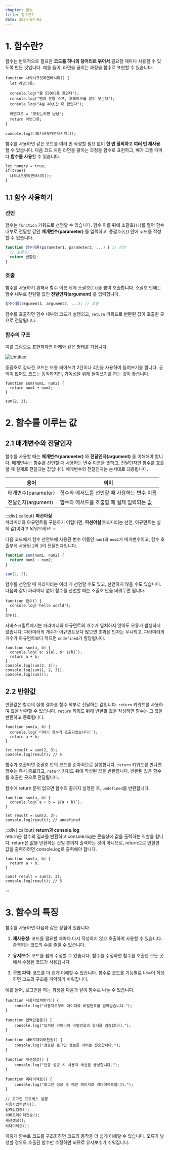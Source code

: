 ```yaml
---
chapter: 함수
title: 함수란?
date: 2024-04-03
---
```


# 1. 함수란?

함수는 반복적으로 필요한 **코드를 하나의 덩어리로 묶어서** 필요할 때마다 사용할 수 있도록 만든 것입니다.
예를 들어, 라면을 끓이는 과정을 함수로 표현할 수 있습니다.

```javascript-exec
function 나의시크릿라면레시피() {
  let 라면그릇;

  console.log("물 550ml를 끓인다");
  console.log("면과 분말 스프, 후레이크를 같이 넣는다");
  console.log("4분 40초간 더 끓인다");

  라면그릇 = "맛있는라면 냠냠";
  return 라면그릇;
}

console.log(나의시크릿라면레시피());
```

함수를 사용하면 같은 코드를 여러 번 작성할 필요 없이 **한 번 정의하고 여러 번 재사용** 할 수 있습니다. 다음 코드 처럼 라면을 끓이는 과정을 함수로 표현하고, 배가 고플 때마다 **함수를 사용**할 수 있습니다.

```javascript-exec
let hungry = true;
if(true){
  나의시크릿라면레시피();
}
```

## 1.1 함수 사용하기

### 선언

함수는 `function` 키워드로 선언할 수 있습니다. 함수 이름 뒤에 소괄호(`()`)를 열어 함수 내부로 전달할 값인 **매개변수(parameter)** 를 입력하고, 중괄호(`{}`) 안에 코드를 작성할 수 있습니다.

```javascript
function 함수이름(parameter1, parameter2, ...) { // 선언
  // 실행코드...
  return 반환값;
}

```

### 호출

함수를 사용하기 위해서 함수 이름 뒤에 소괄호(`()`)를 붙여 호출합니다. 소괄호 안에는 함수 내부로 전달할 값인 **전달인자(argument)** 를 입력합니다.

```javascript
함수이름(argument1, argument2, ...); // 호출
```

함수를 호출하면 함수 내부의 코드가 실행되고, `return` 키워드로 반환된 값이 호출한 곳으로 전달됩니다.

### 함수의 구조

이를 그림으로 표현하자면 아래와 같은 형태를 가집니다.

![Untitled](/images/essentials-javascript/chapter07/01-2.png)

중괄호로 감싸진 코드는 보통 띄어쓰기 2칸이나 4칸을 사용하여 들여쓰기를 합니다. 공백이 없어도 코드는 동작하지만, 가독성을 위해 들여쓰기를 하는 것이 좋습니다.

```javascript-exec
function sum(num1, num2) {
  return num1 + num2;
}

sum(2, 3);
```

# 2. 함수를 이루는 값

## 2.1 매개변수와 전달인자

함수를 사용할 때는 **매개변수(parameter)** 와 **전달인자(argument)** 를 이해해야 합니다. 매개변수는 함수를 선언할 때 사용하는 변수 이름을 뜻하고, 전달인자인 함수를 호출할 때 실제로 전달되는 값입니다. 매개변수와 전달인자는 순서대로 대응됩니다.

| 용어                | 의미                                         |
| ------------------- | -------------------------------------------- |
| 매개변수(parameter) | 함수와 메서드를 선언할 때 사용하는 변수 이름 |
| 전달인자(argument)  | 함수와 메서드를 호출할 때 실제 입력되는 값   |

:::div{.callout}
**파선아실**  
파라미터와 아규먼트를 구분하기 어렵다면, **파선아실**(파라미터는 선언, 아규먼트는 실제 값)이라고 외워보세요!
:::

다음 코드에서 함수 선언부에 사용된 변수 이름인 `num1`과 `num2`가 매개변수이고, 함수 호출부에 사용된 `2`와 `3`이 전달인자입니다.

```js
function sum(num1, num2) {
  return num1 + num2;
}

sum(2, 3);
```

함수를 선언할 때 파라미터는 여러 개 선언할 수도 있고, 선언하지 않을 수도 있습니다. 다음과 같이 파라미터 없이 함수를 선언할 때는 소괄호 안을 비워두면 됩니다.

```javascript-exec
function 함수() {
  console.log('hello world');
}
함수();
```

자바스크립트에서는 파라미터와 아규먼트의 개수가 일치하지 않아도 오류가 발생하지 않습니다. 파라미터의 개수가 아규먼트보다 많으면 초과된 인자는 무시되고, 파라미터의 개수가 아규먼트보다 적으면 `undefined`가 할당됩니다.

```javascript-exec
function sum(a, b) {
  console.log(`a: ${a}, b: ${b}`);
  return a + b;
}
console.log(sum(2, 3));
console.log(sum(1, 2, 3));
console.log(sum());
```

## 2.2 반환값

반환값은 함수의 실행 결과를 함수 외부로 전달하는 값입니다. `return` 키워드를 사용하여 값을 반환할 수 있습니다. `return` 키워드 뒤에 반환할 값을 작성하면 함수는 그 값을 반환하고 종료됩니다.

```javascript-exec
function sum(a, b) {
  console.log(`더하기 함수가 호출되었습니다!`);
  return a + b;
}

let result = sum(2, 3);
console.log(result); // 5
```

함수가 호출되면 중괄호 안의 코드를 순차적으로 실행합니다. `return` 키워드를 만나면 함수는 즉시 종료되고, `return` 키워드 뒤에 작성된 값을 반환합니다. 반환된 값은 함수를 호출한 곳으로 전달됩니다.

함수에 return 문이 없으면 함수의 끝까지 실행한 후, `undefined`를 반환합니다.

```javascript-exec
function sum(a, b) {
  console.log(`a + b = ${a + b}`);
}

let result = sum(2, 3);
console.log(result); // undefined
```

:::div{.callout}
**return과 console.log**  
return은 함수의 결과를 반환하고 console.log는 콘솔창에 값을 출력하는 역할을 합니다.
return은 값을 반환하는 것일 뿐이지 출력하는 것이 아니므로, return으로 반환한 값을 출력하려면 console.log로 출력해야 합니다.

```javascript-exec
function sum(a, b) {
  return a + b;
}

const result = sum(2, 3);
console.log(result); // 5
```

:::

# 3. 함수의 특징

함수를 사용하면 다음과 같은 장점이 있습니다.

1. **재사용성**: 코드를 필요할 때마다 다시 작성하지 않고 호출하여 사용할 수 있습니다. 중복되는 코드의 수를 줄일 수 있습니다.

2. **유지보수**: 코드를 쉽게 수정할 수 있습니다. 함수를 수정하면 함수를 호출한 모든 곳에서 수정된 코드가 사용됩니다.

3. **구조 파악**: 코드를 더 쉽게 이해할 수 있습니다. 함수로 코드를 기능별로 나누어 작성하면 코드의 구조를 파악하기 쉬워집니다.

예를 들어, 로그인을 하는 과정을 다음과 같이 함수로 나눌 수 있습니다.

```javascript-exec
function 사용자입력받기() {
    console.log("사용자로부터 아이디와 비밀번호를 입력받습니다.");
}

function 입력값검증() {
    console.log("입력된 아이디와 비밀번호의 형식을 검증합니다.");
}

function 서버로데이터전송() {
    console.log("검증된 로그인 정보를 서버로 전송합니다.");
}

function 세션생성() {
    console.log("인증 성공 시 사용자 세션을 생성합니다.");
}

function 리다이렉트() {
    console.log("로그인 성공 후 메인 페이지로 리다이렉트합니다.");
}

// 로그인 프로세스 실행
사용자입력받기();
입력값검증();
서버로데이터전송();
세션생성();
리다이렉트();
```

이렇게 함수로 코드를 구조화하면 코드의 동작을 더 쉽게 이해할 수 있습니다. 오류가 발생할 경우도 호출된 함수만 수정하면 되므로 유지보수가 쉬워집니다.
